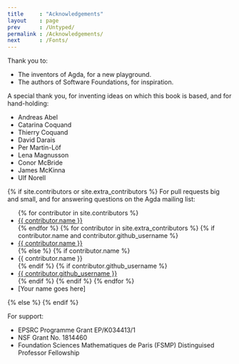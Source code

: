 ```yaml
---
title     : "Acknowledgements"
layout    : page
prev      : /Untyped/
permalink : /Acknowledgements/
next      : /Fonts/
---
```


Thank you to:

* The inventors of Agda, for a new playground.
* The authors of Software Foundations, for inspiration.


A special thank you, for inventing ideas on which
this book is based, and for hand-holding:

<ul class="list-of-contributors">
<li>Andreas Abel</li>
<li>Catarina Coquand</li>
<li>Thierry Coquand</li>
<li>David Darais</li>
<li>Per Martin-Löf</li>
<li>Lena Magnusson</li>
<li>Conor McBride</li>
<li>James McKinna</li>
<li>Ulf Norell</li>
</ul>

{% if site.contributors or site.extra_contributors %}
For pull requests big and small, and for answering questions on the Agda mailing list:

<ul class="list-of-contributors">
{% for contributor in site.contributors %}
  <li><a href="https://github.com/{{ contributor.github_username }}">{{ contributor.name }}</a></li>
{% endfor %}
{% for contributor in site.extra_contributors %}
  {% if contributor.name and contributor.github_username %}
  <li><a href="https://github.com/{{ contributor.github_username }}">{{ contributor.name }}</a></li>
  {% else %}
  {% if contributor.name %}
  <li>{{ contributor.name }}</li>
  {% endif %}
  {% if contributor.github_username %}
  <li><a href="https://github.com/{{ contributor.github_username }}">{{ contributor.github_username }}</a></li>
  {% endif %}
  {% endif %}
{% endfor %}
<li>[Your name goes here]</li>
</ul>
{% else %}
{% endif %}


For support:

* EPSRC Programme Grant EP/K034413/1
* NSF Grant No. 1814460
* Foundation Sciences Mathematiques de Paris (FSMP)
  Distinguised Professor Fellowship